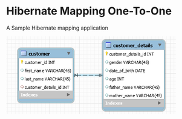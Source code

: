 # Hibernate Mapping One-To-One

A Sample Hibernate mapping application


![schema](docs/schema.PNG)
